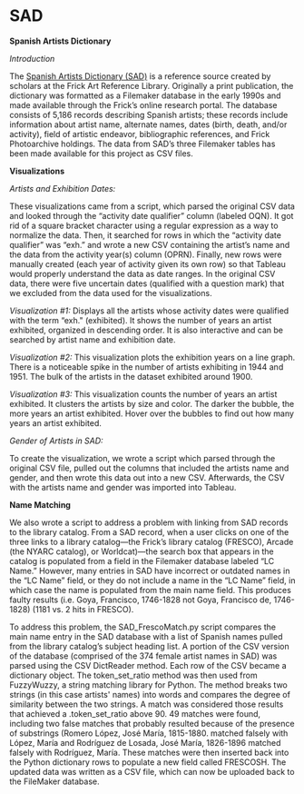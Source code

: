 SAD
===

<strong>Spanish Artists Dictionary</strong>

<em>Introduction</em>

The <a href="http://research.frick.org/spanish/home.php">Spanish Artists Dictionary (SAD)</a> is a reference source created by scholars at the Frick Art Reference Library. Originally a print publication, the dictionary was formatted as a Filemaker database in the early 1990s and made available through the Frick’s online research portal. The database consists of 5,186 records describing Spanish artists; these records include information about artist name, alternate names, dates (birth, death, and/or activity), field of artistic endeavor, bibliographic references, and Frick Photoarchive holdings.
The data from SAD’s three Filemaker tables has been made available for this project as CSV files.

<strong>Visualizations</strong>

<em>Artists and Exhibition Dates:</em>

These visualizations came from a script, which parsed the original CSV data and looked through the “activity date qualifier” column (labeled OQN). It got rid of a square bracket character using a regular expression as a way to normalize the data. Then, it searched for rows in which the “activity date qualifier” was “exh.” and wrote a new CSV containing the artist’s name and the data from the activity year(s) column (OPRN). Finally, new rows were manually created (each year of activity given its own row) so that Tableau would properly understand the data as date ranges. 
In the original CSV data, there were five uncertain dates (qualified with a question mark) that we excluded from the data used for the visualizations. 

<em>Visualization #1:</em> Displays all the artists whose activity dates were qualified with the term “exh." (exhibited). It shows the number of years an artist exhibited, organized in descending order. It is also interactive and can be searched by artist name and exhibition date. 

<em>Visualization #2:</em> This visualization plots the exhibition years on a line graph. There is a noticeable spike in the number of artists exhibiting in 1944 and 1951. The bulk of the artists in the dataset exhibited around 1900. 

<em>Visualization #3:</em> This visualization counts the number of years an artist exhibited. It clusters the artists by size and color. The darker the bubble, the more years an artist exhibited. Hover over the bubbles to find out how many years an artist exhibited. 


<em>Gender of Artists in SAD:</em>

To create the visualization, we wrote a script which parsed through the original CSV file, pulled out the columns that included the artists name and gender, and then wrote this data out into a new CSV. Afterwards, the CSV with the artists name and gender was imported into Tableau.

<strong>Name Matching</strong>

We also wrote a script to address a problem with linking from SAD records to the library catalog. From a SAD record, when a user clicks on one of the three links to a library catalog—the Frick’s library catalog (FRESCO), Arcade (the NYARC catalog), or Worldcat)—the search box that appears in the catalog is populated from a field in the Filemaker database labeled “LC Name.” However, many entries in SAD have incorrect or outdated names in the “LC Name” field, or they do not include a name in the “LC Name” field, in which case the name is populated from the main name field. This produces faulty results (i.e. Goya, Francisco, 1746-1828 not Goya, Francisco de, 1746-1828) (1181 vs. 2 hits in FRESCO). 

To address this problem, the SAD_FrescoMatch.py script compares the main name entry in the SAD database with a list of Spanish names pulled from the library catalog’s subject heading list. A portion of the CSV version of the database (comprised of the 374 female artist names in SAD) was parsed using the CSV DictReader method. Each row of the CSV became a dictionary object. The token_set_ratio method was then used from FuzzyWuzzy, a string matching library for Python. The method breaks two strings (in this case artists' names) into words and compares the degree of similarity between the two strings. A match was considered those results that achieved a .token_set_ratio above 90. 49 matches were found, including two false matches that probably resulted because of the presence of substrings (Romero López, José María, 1815-1880. matched falsely with López, María and Rodríguez de Losada, José María, 1826-1896 matched falsely with Rodríguez, María. These matches were then inserted back into the Python dictionary rows to populate a new field called FRESCOSH. The updated data was written as a CSV file, which can now be uploaded back to the FileMaker database. 
